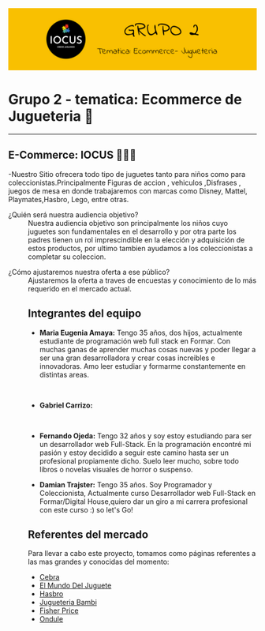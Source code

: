 <img width="auto" src="wireframes/img/portadaReadme.jpg">

# **Grupo 2** - tematica: Ecommerce de Jugueteria :star2:
---
## **E-Commerce: IOCUS** :guardsman::dizzy:


-Nuestro Sitio ofrecera todo tipo de juguetes tanto para niños como para coleccionistas.Principalmente Figuras de accion , vehiculos ,Disfrases , juegos de mesa en donde trabajaremos con marcas como Disney, Mattel, Playmates,Hasbro, Lego, entre otras.

<dl>
  <dt>¿Quién será nuestra audiencia objetivo?</dt>
  <dd>Nuestra audiencia  objetivo son principalmente los niños cuyo juguetes son fundamentales en el desarrollo y por otra parte los padres tienen un rol imprescindible en la elección y adquisición de estos productos, por ultimo tambien ayudamos a los coleccionistas a completar su coleccion.</dd>

<dl>
  <dt>¿Cómo ajustaremos nuestra oferta a ese público?</dt>
<dd>Ajustaremos la oferta a traves de encuestas y conocimiento de lo más requerido en el mercado actual.<dd>


## Integrantes del equipo
* **Maria Eugenia Amaya:** Tengo 35 años, dos hijos, actualmente estudiante de programación web full stack en Formar. Con muchas ganas de aprender muchas cosas nuevas y poder llegar a ser una gran desarrolladora y crear cosas increibles e innovadoras. Amo leer estudiar y formarme constantemente en distintas areas. 
<br>

* **Gabriel Carrizo:**
<br>

* **Fernando Ojeda:** Tengo 32 años y soy estoy estudiando para ser un desarrollador web Full-Stack. En la programación encontré mi pasión y estoy decidido a seguir este camino hasta ser un profesional propiamente dicho. Suelo leer mucho, sobre todo libros o novelas visuales de horror o suspenso. 

* **Damian Trajster:** Tengo 35 años. Soy Programador y Coleccionista, Actualmente curso Desarrollador web Full-Stack en Formar/Digital House,quiero dar un giro a mi carrera profesional con este curso :) so let's Go!


## Referentes del mercado

Para llevar a cabo este proyecto, tomamos como páginas referentes a las mas grandes y conocidas del momento:


 * [Cebra](https://cebra.com.ar/)
 * [El Mundo Del Juguete](https://www.elmundodeljuguete.com.ar/)
 * [Hasbro](https://products.hasbro.com/es-lam)
 * [Jugueteria Bambi](https://www.jugueteriabambi.com.ar/)
 * [Fisher Price](https://www.fisher-price.com/es-es)
 * [Ondule](https://ondule.com.ar)

